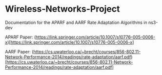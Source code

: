 # Wireless-Networks-Project
Documentation for the APARF and AARF Rate Adaptation Algorithms in ns3-dev

APARF Paper: (https://link.springer.com/article/10.1007/s10776-005-0006-x)[https://link.springer.com/article/10.1007/s10776-005-0006-x]

AARF Paper: (https://cs.uwaterloo.ca/~brecht/courses/856-802.11-Network-Performance-2014/readings/rate-adaptation/aarf.pdf)[https://cs.uwaterloo.ca/~brecht/courses/856-802.11-Network-Performance-2014/readings/rate-adaptation/aarf.pdf]
